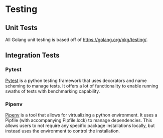 # Testing

## Unit Tests

All Golang unit testing is based off of <https://golang.org/pkg/testing/>.

## Integration Tests

### Pytest

[Pytest](https://docs.pytest.org/en/stable/) is a python testing framework that uses decorators and name scheming to
manage tests. It offers a lot of functionality to enable running swaths of tests with benchmarking capability.

### Pipenv

[Pipenv](https://pypi.org/project/pipenv/) is a tool that allows for virtualizing a python environment. It uses a
Pipfile (with accompanying Pipfile.lock) to manage dependencies. This allows users to not require any specific package
installations locally, but instead uses the environment to control the installation.